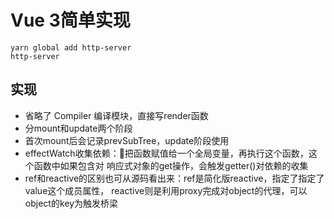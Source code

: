 # Vue 3简单实现

```shell
yarn global add http-server
http-server
```

## 实现

- 省略了 Compiler 编译模块，直接写render函数
- 分mount和update两个阶段
- 首次mount后会记录prevSubTree，update阶段使用
- effectWatch收集依赖：把函数赋值给一个全局变量，再执行这个函数，这个函数中如果包含对
响应式对象的get操作，会触发getter()对依赖的收集
- ref和reactive的区别也可从源码看出来：ref是简化版reactive，指定了指定了value这个成员属性，
reactive则是利用proxy完成对object的代理，可以object的key为触发桥梁
